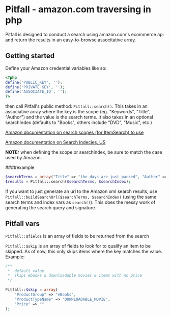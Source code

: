 # Pitfall - amazon.com traversing in php

Pitfall is designed to conduct a search using amazon.com's ecommerce api and return the results in an easy-to-browse associtative array. 

## Getting started

Define your Amazon credential variables like so:

```PHP
<?php
define('PUBLIC_KEY', '');
define('PRIVATE_KEY', '');
define('ASSOCIATE_ID', '');
?>
```

then call Pitfall's public method: `Pitfall::search()`. This takes in an associative array where the key is the scope (eg. "Keywords", "Title", "Author") and the value is the search terms. It also takes in an optional searchIndex (defaults to "Books", others include "DVD", "Music", etc.)

[Amazon documentation on search scopes (for ItemSearch) to use](http://docs.aws.amazon.com/AWSECommerceService/latest/DG/ItemSearch.html)

[Amazon documentation on Search Indecies, US](http://docs.aws.amazon.com/AWSECommerceService/latest/DG/USSearchIndexParamForItemsearch.html)

__NOTE:__ when defining the scope or searchIndex, be sure to match the case used by Amazon.

####example

```PHP
$searchTerms = array("Title" => "the days are just packed", "Author" => "bill watterson"); 
$results = Pitfall::search($searchTerms, $searchIndex);
```

If you want to just generate an url to the Amazon xml search results, use `Pitfall::buildSearchUrl($searchTerms, $searchIndex)` (using the same search terms and index vars as `search()`). This does the messy work of generating the search query and signature.


## Pitfall vars

`Pitfall::$fields` is an array of fields to be returned from the search

`Pitfall::$skip` is an array of fields to look for to qualify an item to be skipped. As of now, this only skips items where the key matches the value. Example:

```PHP
/**
 *  default value
 *  skips ebooks & downloadable movies & items with no price
 */
 
Pitfall::$skip = array(
    "ProductGroup" => "eBooks",
    "ProductTypeName" => "DOWNLOADABLE_MOVIE",
    "Price" => ""
);
```